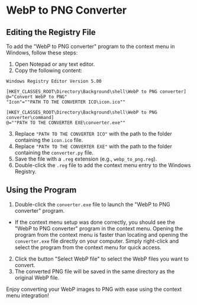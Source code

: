 # WebP to PNG Converter

## Editing the Registry File

To add the "WebP to PNG converter" program to the context menu in Windows, follow these steps:

1. Open Notepad or any text editor.
2. Copy the following content:

```
Windows Registry Editor Version 5.00

[HKEY_CLASSES_ROOT\Directory\Background\shell\WebP to PNG converter]
@="Convert WebP to PNG"
"Icon"=""PATH TO THE CONVERTER ICO\icon.ico""

[HKEY_CLASSES_ROOT\Directory\Background\shell\WebP to PNG converter\command]
@=""PATH TO THE CONVERTER EXE\converter.exe""
```

3. Replace `"PATH TO THE CONVERTER ICO"` with the path to the folder containing the `icon.ico` file.
4. Replace `"PATH TO THE CONVERTER EXE"` with the path to the folder containing the `converter.py` file.
5. Save the file with a `.reg` extension (e.g., `webp_to_png.reg`).
6. Double-click the `.reg` file to add the context menu entry to the Windows Registry.

## Using the Program

1. Double-click the `converter.exe` file to launch the "WebP to PNG converter" program.
  - If the context menu setup was done correctly, you should see the "WebP to PNG converter" program in the context menu. Opening the program from the context menu is faster than locating and opening the `converter.exe` file directly on your computer. Simply right-click and select the program from the context menu for quick access.
2. Click the button "Select WebP file" to select the WebP files you want to convert.
3. The converted PNG file will be saved in the same directory as the original WebP file.

Enjoy converting your WebP images to PNG with ease using the context menu integration!
